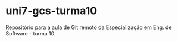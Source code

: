 # uni7-gcs-turma10
Repositório para a aula de Git remoto da Especialização em Eng. de Software - turma 10.
